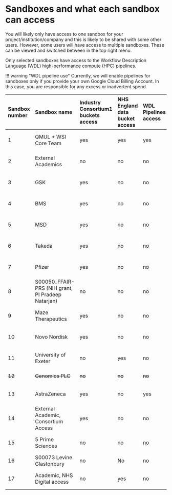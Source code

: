 # Sandboxes and what each sandbox can access

You will likely only have access to one sandbox for your project/institution/company and this is likely to be shared with some other users. However, some users will have access to multiple sandboxes. These can be viewed and switched between in the top right menu.

Only selected sandboxes have access to the Workflow Description Language (WDL) high-performance compute (HPC) pipelines.

!!! warning "WDL pipeline use"
    Currently, we will enable pipelines for sandboxes only if you provide your own Google Cloud Billing Account. In this case, you are responsible for any excess or inadvertent spend.

| Sandbox number | Sandbox name | Industry Consortium1 buckets access | NHS England data bucket access | WDL Pipelines access | GCP Billing Account code and name |
| :---- | :---- | :---- | :---- | :---- | :---- |
| 1 | QMUL \+ WSI Core Team | yes | yes | yes | begins 01E01… “Sanger Main Billing Account” |
| 2 | External Academics | no | no | no  | begins 01936… “QMUL \- Genes & Health \- CTS” |
| 3 | GSK | yes | no | no | begins 01E01… “Sanger Main Billing Account” |
| 4 | BMS | yes | no | no | begins 01E01… “Sanger Main Billing Account” |
| 5 | MSD | yes | no | no | begins 01E01… “Sanger Main Billing Account” |
| 6 | Takeda | yes | no | no | begins 01E01… “Sanger Main Billing Account” |
| 7 | Pfizer | yes | no | no | begins 01E01… “Sanger Main Billing Account” |
| 8 | S00050\_FFAIR-PRS (NIH grant, PI Pradeep Natarjan) | no | no | no | begins 00EE8… “Broad Institute \- 5001256 (Primed-4)”  |
| 9 | Maze Therapeutics | yes | no | no | begins 01E01… “Sanger Main Billing Account” |
| 10 | Novo Nordisk | yes | no | no | begins 01E01… “Sanger Main Billing Account” |
| 11 | University of Exeter | no | yes | no | begins 01241… “G+H Billing Account”  |
| ~~12~~ | ~~Genomics PLC~~ | ~~no~~ | ~~no~~ | ~~no~~ | ~~project has finished, deleted~~ |
| 13 | AstraZeneca | yes | no | yes | begins 01650… “Billing for astrazeneca.net”  |
| 14 | External Academic, Consortium Access | yes | no | no | begins 01936… “QMUL \- Genes & Health \- CTS” |
| 15 | 5 Prime Sciences | no | no | no | begins 01483… “Brent’s Billing Account”  |
| 16 | S00073 Levine Glastonbury | no | No  | no | 0167D “UCL\_Adam\_Levine” |
| 17 | Academic, NHS Digital access | no | yes | no | begins 01936… “QMUL \- Genes & Health \- CTS” |
